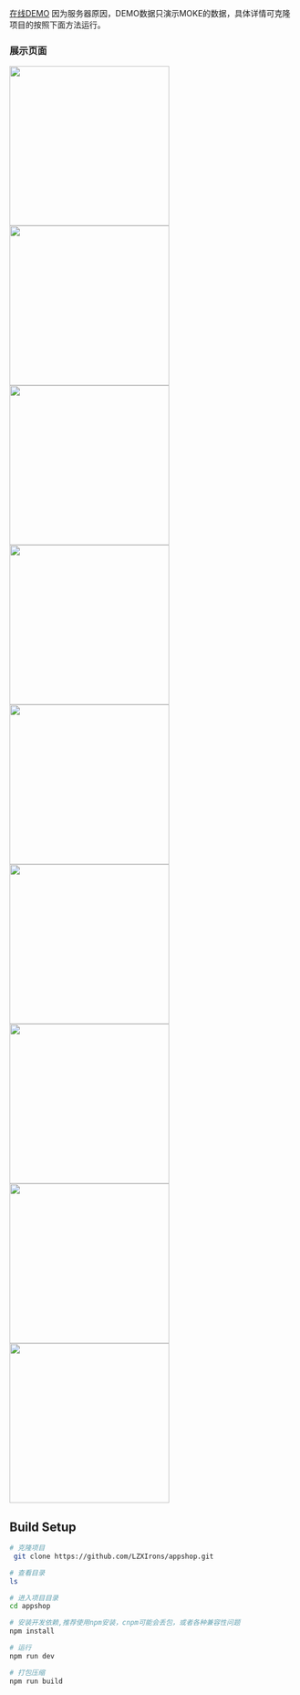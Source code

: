 

[在线DEMO](https://lzxirons.github.io/vue/)
因为服务器原因，DEMO数据只演示MOKE的数据，具体详情可克隆项目的按照下面方法运行。
### 展示页面
<div align="left"><img width="280"   src="https://github.com/LZXIrons/appshop/raw/master/screenshots/首页.jpg"/></div>
<div align="left"><img width="280"   src="https://github.com/LZXIrons/appshop/raw/master/screenshots/首页.jpg"/></div>
<img width="280"   src="https://github.com/LZXIrons/appshop/raw/master/screenshots/分类页.jpg"/>
<img width="280"   src="https://github.com/LZXIrons/appshop/raw/master/screenshots/购物车页.jpg"/>
<img width="280"   src="https://github.com/LZXIrons/appshop/raw/master/screenshots/用户中心.jpg"/>
<img width="280"   src="https://github.com/LZXIrons/appshop/raw/master/screenshots/品牌页.jpg"/>
<img width="280"   src="https://github.com/LZXIrons/appshop/raw/master/screenshots/列表页.jpg"/>
<img width="280"   src="https://github.com/LZXIrons/appshop/raw/master/screenshots/产品详情页.jpg"/>
<img width="280"   src="https://github.com/LZXIrons/appshop/raw/master/screenshots/登陆中心.jpg"/>

## Build Setup

``` bash
# 克隆项目 
 git clone https://github.com/LZXIrons/appshop.git

# 查看目录
ls

# 进入项目目录
cd appshop

# 安装开发依赖,推荐使用npm安装，cnpm可能会丢包，或者各种兼容性问题
npm install

# 运行
npm run dev

# 打包压缩
npm run build
```

